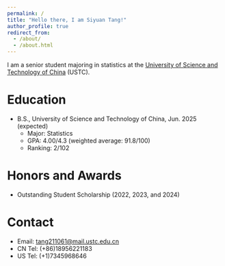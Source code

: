 ```yaml
---
permalink: /
title: "Hello there, I am Siyuan Tang!"
author_profile: true
redirect_from: 
  - /about/
  - /about.html
---
```


I am a senior student majoring in statistics at the [University of Science and Technology of China](https://en.ustc.edu.cn/) (USTC).

Education
======
* B.S., University of Science and Technology of China, Jun. 2025 (expected)
  *  Major: Statistics
  *  GPA: 4.00/4.3 (weighted average: 91.8/100)
  *  Ranking: 2/102

Honors and Awards
======
* Outstanding Student Scholarship (2022, 2023, and 2024)

Contact
======
* Email: tang211061@mail.ustc.edu.cn
* CN Tel: (+86)18956221183
* US Tel: (+1)7345968646
